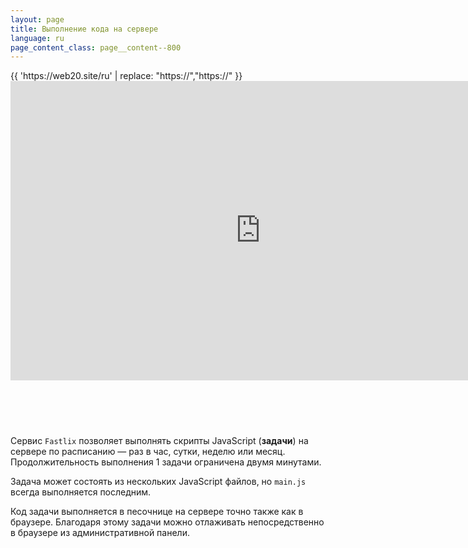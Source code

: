 ```yaml
---
layout: page
title: Выполнение кода на сервере
language: ru
page_content_class: page__content--800
---
```


<div style="width: 800px; height: 570px; margin: auto;">
  <div class="safari">
    <div class="safari__header">
      <div class="safari__buttons">
        <div class="safari__button safari__button--red"></div>
        <div class="safari__button safari__button--orange"></div>
        <div class="safari__button safari__button--green"></div>
      </div>
      <div class="safari__address_bar">
        <div class="safari__url">{{ 'https://web20.site/ru' | replace: "https://","<span class='safari__url__https'>https://</span>" }}</div>
      </div>
    </div>
    <div style="overflow: hidden; margin-bottom: -10px;">
      <iframe style="margin-top: -2px;" width="100%" height="481" src="https://www.youtube.com/embed/pLwQw3Un010?rel=0&amp;showinfo=0" frameborder="0" allow="autoplay; encrypted-media" allowfullscreen></iframe>
    </div>
  </div>
</div>

Сервис ```Fastlix``` позволяет выполнять скрипты JavaScript (**задачи**) на сервере по расписанию — раз в час, сутки, 
неделю или месяц. Продолжительность выполнения 1 задачи ограничена двумя минутами.

Задача может состоять из нескольких JavaScript файлов, но ```main.js``` всегда выполняется последним.

Код задачи выполняется в песочнице на сервере точно также как в браузере. Благодаря этому задачи можно 
отлаживать непосредственно в браузере из административной панели.